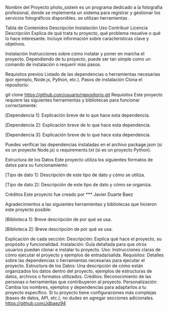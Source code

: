 Nombre del Proyecto
photo_sistem es un programa dedicado a la fotografía profesional, donde se implementa un sistema para registrar y gestionar los servicios fotográficos disponibles. se utilizan herramientas .

Tabla de Contenidos
Descripción
Instalación
Uso
Contribuir
Licencia
Descripción
Explica de qué trata tu proyecto, qué problema resuelve o qué lo hace interesante. Incluye información sobre características clave y objetivos.

Instalación
Instrucciones sobre cómo instalar y poner en marcha el proyecto. Dependiendo de tu proyecto, puede ser tan simple como un comando de instalación o requerir más pasos.

Requisitos previos
Listado de las dependencias o herramientas necesarias (por ejemplo, Node.js, Python, etc.).
Pasos de instalación
Clona el repositorio:

git clone https://github.com/usuario/repositorio.git
Requisitos
Este proyecto requiere las siguientes herramientas y bibliotecas para funcionar correctamente:

[Dependencia 1]: Explicación breve de lo que hace esta dependencia.

[Dependencia 2]: Explicación breve de lo que hace esta dependencia.

[Dependencia 3]: Explicación breve de lo que hace esta dependencia.

Puedes verificar las dependencias instaladas en el archivo package.json (si es un proyecto Node.js) o requirements.txt (si es un proyecto Python).

Estructura de los Datos
Este proyecto utiliza los siguientes formatos de datos para su funcionamiento:

[Tipo de dato 1]: Descripción de este tipo de dato y cómo se utiliza.

[Tipo de dato 2]: Descripción de este tipo de dato y cómo se organiza.

Créditos
Este proyecto fue creado por *** Javier Duarte Baez

Agradecimientos a las siguientes herramientas y bibliotecas que hicieron este proyecto posible:

[Biblioteca 1]: Breve descripción de por qué se usa.

[Biblioteca 2]: Breve descripción de por qué se usa.

Explicación de cada sección:
Descripción: Explica qué hace el proyecto, su propósito y funcionalidad.
Instalación: Guía detallada para que otros usuarios puedan clonar e instalar tu proyecto.
Uso: Instrucciones claras de cómo ejecutar el proyecto y ejemplos de entrada/salida.
Requisitos: Detalles sobre las dependencias o herramientas necesarias para ejecutar el proyecto.
Estructura de los Datos: Una descripción de cómo están organizados los datos dentro del proyecto, ejemplos de estructuras de datos, archivos o formatos utilizados.
Créditos: Reconocimiento de las personas o herramientas que contribuyeron al proyecto.
Personalización:
Cambia los nombres, ejemplos y dependencias para adaptarlos a tu proyecto específico.
Si tu proyecto tiene configuraciones más complejas (bases de datos, API, etc.), no dudes en agregar secciones adicionales.
https://github.com/Jdbaez94
